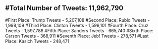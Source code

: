 #Total Number of Tweets: 11,962,790 
---
#First Place: Trump Tweets - 5,207,108
#Second Place: Rubio Tweets - 1,998,109
#Third Place: Clinton Tweets - 1,599,101
#Fourth Place: Cruz Tweets - 1,597,788
#Fifth Place: Sanders Tweets - 665,740
#Sixth Place: Carson Tweets - 368,911
#Seventh Place: Jeb! Tweets - 278,571
#Last Place: Kasich Tweets - 248,471
